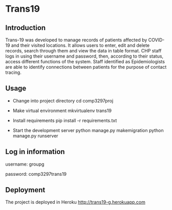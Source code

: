 # Trans19

## Introduction
Trans-19 was developed to manage records of patients affected by COVID-19 and their visited locations. It allows users to enter, edit and delete records, search through them and view the data in table format. CHP staff logs in using their username and password, then, according to their status, access different functions of the system. Staff identified as Epidemiologists are able to identify connections between patients for the purpose of contact tracing. 

## Usage
- Change into project directory
cd comp3297proj

- Make virtual environment
mkvirtualenv trans19

- Install requirements
pip install -r requirements.txt

- Start the development server
python manage.py makemigration
python manage.py runserver

## Log in information
username: groupg

password: comp3297trans19

## Deployment
The project is deployed in Heroku http://trans19-g.herokuapp.com

